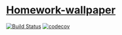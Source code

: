 # [Homework-wallpaper](https://zulfat95.github.io/Homework-wallpaper/)
[![Build Status](https://travis-ci.com/zulfat95/Homework-wallpaper.svg?branch=master)](https://travis-ci.com/zulfat95/Homework-wallpaper)
[![codecov](https://codecov.io/gh/zulfat95/Homework-wallpaper/branch/master/graph/badge.svg)](https://codecov.io/gh/zulfat95/Homework-wallpaper)